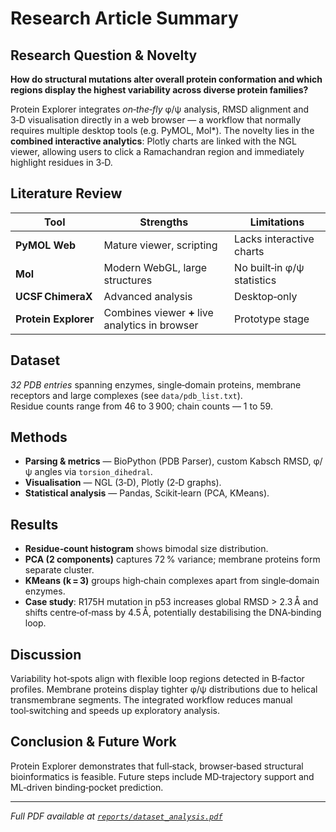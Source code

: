 # Research Article Summary

## Research Question & Novelty
**How do structural mutations alter overall protein conformation and which
regions display the highest variability across diverse protein families?**

Protein Explorer integrates *on‑the‑fly* φ/ψ analysis, RMSD alignment and
3‑D visualisation directly in a web browser — a workflow that normally
requires multiple desktop tools (e.g. PyMOL, Mol*). The novelty lies in the
**combined interactive analytics**: Plotly charts are linked with the NGL
viewer, allowing users to click a Ramachandran region and immediately
highlight residues in 3‑D.

## Literature Review
| Tool | Strengths | Limitations |
|------|-----------|-------------|
| **PyMOL Web** | Mature viewer, scripting | Lacks interactive charts |
| **Mol** | Modern WebGL, large structures | No built‑in φ/ψ statistics |
| **UCSF ChimeraX** | Advanced analysis | Desktop‑only |
| **Protein Explorer** | Combines viewer **+** live analytics in browser | Prototype stage |

## Dataset
*32 PDB entries* spanning enzymes, single‑domain proteins, membrane
receptors and large complexes (see `data/pdb_list.txt`).  
Residue counts range from 46 to 3 900; chain counts — 1 to 59.

## Methods
* **Parsing & metrics** — BioPython (PDB Parser), custom Kabsch RMSD,
  φ/ψ angles via `torsion_dihedral`.  
* **Visualisation** — NGL (3‑D), Plotly (2‑D graphs).  
* **Statistical analysis** — Pandas, Scikit‑learn (PCA, KMeans).

## Results
* **Residue‑count histogram** shows bimodal size distribution.  
* **PCA (2 components)** captures 72 % variance; membrane proteins form
  separate cluster.  
* **KMeans (k = 3)** groups high‑chain complexes apart from single‑domain
  enzymes.  
* **Case study**: R175H mutation in p53 increases global RMSD > 2.3 Å and
  shifts centre‑of‑mass by 4.5 Å, potentially destabilising the DNA‑binding
  loop.

## Discussion
Variability hot‑spots align with flexible loop regions detected in B‑factor
profiles. Membrane proteins display tighter φ/ψ distributions due to
helical transmembrane segments. The integrated workflow reduces manual
tool‑switching and speeds up exploratory analysis.

## Conclusion & Future Work
Protein Explorer demonstrates that full‑stack, browser‑based structural
bioinformatics is feasible. Future steps include MD‑trajectory support and
ML‑driven binding‑pocket prediction.

---
_Full PDF available at [`reports/dataset_analysis.pdf`](../reports/dataset_analysis.pdf)_
